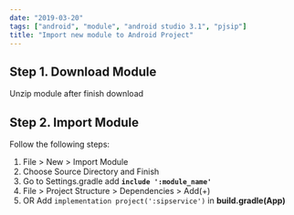 ```yaml
---
date: "2019-03-20"
tags: ["android", "module", "android studio 3.1", "pjsip"]
title: "Import new module to Android Project"
---
```


## Step 1. Download Module

   Unzip module after finish download

## Step 2. Import Module

Follow the following steps:

 1. File > New > Import Module 
 2. Choose Source Directory and Finish
 3. Go to Settings.gradle add **`include ':module_name'`**
 4. File > Project Structure > Dependencies > Add(+) 
 5. OR Add `implementation project(':sipservice')` in **build.gradle(App)**
